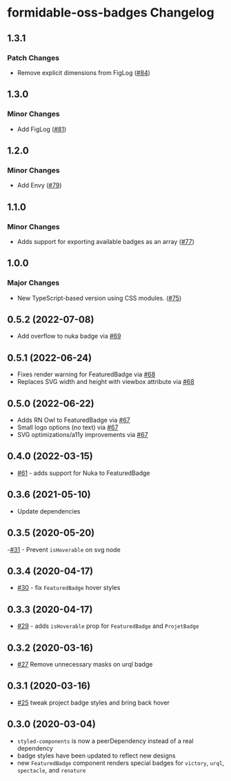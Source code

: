 # formidable-oss-badges Changelog

## 1.3.1

### Patch Changes

- Remove explicit dimensions from FigLog
  ([#84](https://github.com/FormidableLabs/formidable-oss-badges/pull/84))

## 1.3.0

### Minor Changes

- Add FigLog
  ([#81](https://github.com/FormidableLabs/formidable-oss-badges/pull/81))

## 1.2.0

### Minor Changes

- Add Envy
  ([#79](https://github.com/FormidableLabs/formidable-oss-badges/pull/79))

## 1.1.0

### Minor Changes

- Adds support for exporting available badges as an array
  ([#77](https://github.com/FormidableLabs/formidable-oss-badges/pull/77))

## 1.0.0

### Major Changes

- New TypeScript-based version using CSS modules.
  ([#75](https://github.com/FormidableLabs/formidable-oss-badges/pull/75))

## 0.5.2 (2022-07-08)

- Add overflow to nuka badge via
  [#69](https://github.com/FormidableLabs/formidable-oss-badges/pull/69)

## 0.5.1 (2022-06-24)

- Fixes render warning for FeaturedBadge via
  [#68](https://github.com/FormidableLabs/formidable-oss-badges/pull/68)
- Replaces SVG width and height with viewbox attribute via
  [#68](https://github.com/FormidableLabs/formidable-oss-badges/pull/68)

## 0.5.0 (2022-06-22)

- Adds RN Owl to FeaturedBadge via
  [#67](https://github.com/FormidableLabs/formidable-oss-badges/pull/67)
- Small logo options (no text) via
  [#67](https://github.com/FormidableLabs/formidable-oss-badges/pull/67)
- SVG optimizations/a11y improvements via
  [#67](https://github.com/FormidableLabs/formidable-oss-badges/pull/67)

## 0.4.0 (2022-03-15)

- [#61](https://github.com/FormidableLabs/formidable-oss-badges/pull/61) - adds
  support for Nuka to FeaturedBadge

## 0.3.6 (2021-05-10)

- Update dependencies

## 0.3.5 (2020-05-20)

-[#31](https://github.com/FormidableLabs/formidable-oss-badges/pull/31) -
Prevent `isHoverable` on svg node

## 0.3.4 (2020-04-17)

- [#30](https://github.com/FormidableLabs/formidable-oss-badges/pull/30) - fix
  `FeaturedBadge` hover styles

## 0.3.3 (2020-04-17)

- [#29](https://github.com/FormidableLabs/formidable-oss-badges/pull/29) - adds
  `isHoverable` prop for `FeaturedBadge` and `ProjetBadge`

## 0.3.2 (2020-03-16)

- [#27](https://github.com/FormidableLabs/formidable-oss-badges/pull/27) Remove
  unnecessary masks on urql badge

## 0.3.1 (2020-03-16)

- [#25](https://github.com/FormidableLabs/formidable-oss-badges/pull/25) tweak
  project badge styles and bring back hover

## 0.3.0 (2020-03-04)

- `styled-components` is now a peerDependency instead of a real dependency
- badge styles have been updated to reflect new designs
- new `FeaturedBadge` component renders special badges for `victory`, `urql`,
  `spectacle`, and `renature`
